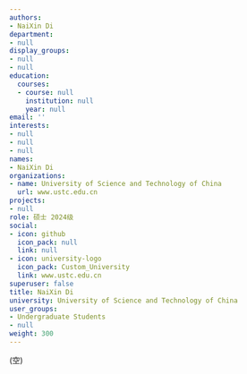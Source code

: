 ```yaml
---
authors:
- NaiXin Di
department:
- null
display_groups:
- null
- null
education:
  courses:
  - course: null
    institution: null
    year: null
email: ''
interests:
- null
- null
- null
names:
- NaiXin Di
organizations:
- name: University of Science and Technology of China
  url: www.ustc.edu.cn
projects:
- null
role: 硕士 2024级
social:
- icon: github
  icon_pack: null
  link: null
- icon: university-logo
  icon_pack: Custom_University
  link: www.ustc.edu.cn
superuser: false
title: NaiXin Di
university: University of Science and Technology of China
user_groups:
- Undergraduate Students
- null
weight: 300
---
```


(空)
